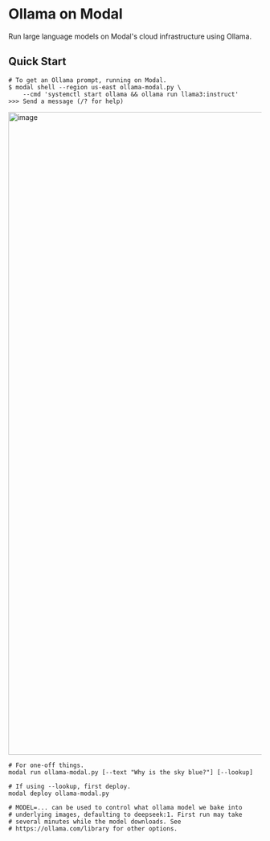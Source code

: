 # Ollama on Modal

Run large language models on Modal's cloud infrastructure using Ollama.

## Quick Start

    # To get an Ollama prompt, running on Modal.
    $ modal shell --region us-east ollama-modal.py \
        --cmd 'systemctl start ollama && ollama run llama3:instruct'
    >>> Send a message (/? for help)

<img width="1278" alt="image" src="https://github.com/irfansharif/ollama-modal/assets/10536690/197a1aa4-36f8-47b4-9efc-76bffe03896a">

    # For one-off things.
    modal run ollama-modal.py [--text "Why is the sky blue?"] [--lookup]

    # If using --lookup, first deploy.
    modal deploy ollama-modal.py

    # MODEL=... can be used to control what ollama model we bake into
    # underlying images, defaulting to deepseek:1. First run may take
    # several minutes while the model downloads. See
    # https://ollama.com/library for other options.

